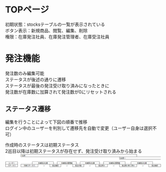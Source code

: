 # TOPページ  
初期状態：stocksテーブルの一覧が表示されている  
ボタン表示：新規商品、閲覧、編集、削除  
権限：在庫発注社員、在庫発注管理者、在庫受注社員  
# 発注機能  
発注数のみ編集可能  
ステータスが後述の通りに遷移  
ステータスが最後の発注受け取り済みになったときに  
発注数が在庫数に加算されて発注数が0にリセットされる  
## ステータス遷移
編集を行うことによって下図の順番で推移  
ログイン中のユーザーを判別して遷移先を自動で変更（ユーザー自身は選択不可）  
  
作成時のステータスは初期ステータス  
2巡目以降は初期ステータスが存在せず、発注受け取り済みから始まる  
![ステータス画像](status_user.png)  

